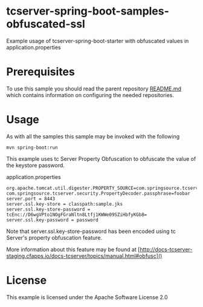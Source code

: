 # tcserver-spring-boot-samples-obfuscated-ssl
Example usage of tcserver-spring-boot-starter with obfuscated values in application.properties

Prerequisites
=============

To use this sample you should read the parent repository [README.md](../README) which contains information on configuring the needed repositories.

Usage
=====

As with all the samples this sample may be invoked with the following

```
mvn spring-boot:run
```

This example uses tc Server Property Obfuscation to obfuscate the value of the keystore password. 

application.properties
```
org.apache.tomcat.util.digester.PROPERTY_SOURCE=com.springsource.tcserver.security.PropertyDecoder
com.springsource.tcserver.security.PropertyDecoder.passphrase=foobar
server.port = 8443
server.ssl.key-store = classpath:sample.jks
server.ssl.key-store-password = tcEnc://D6wgVPto1NOgFGraNltn8Ltfj1KWWe09SZiHbfyKGb8=
server.ssl.key-password = password
```

Note that server.ssl.key-store-password has been encoded using tc Server's property obfuscation feature.

More information about this feature may be found at [http://docs-tcserver-staging.cfapps.io/docs-tcserver/topics/manual.html#obfusc]()


License
=======
This example is licensed under the Apache Software License 2.0
